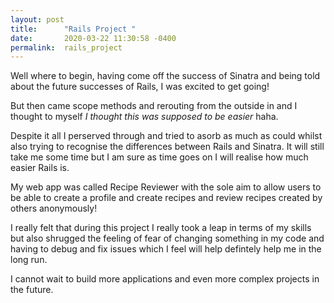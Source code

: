 ```yaml
---
layout: post
title:      "Rails Project "
date:       2020-03-22 11:30:58 -0400
permalink:  rails_project
---
```



Well where to begin, having come off the success of Sinatra and being told about the future successes of Rails, I was excited to get going!

But then came scope methods and rerouting from the outside in and I thought to myself *I thought this was supposed to be easier* haha.

Despite it all I perserved through and tried to asorb as much as could whilst also trying to recognise the differences between Rails and Sinatra. It will still take me some time but I am sure as time goes on I will realise how much easier Rails is.

My web app was called Recipe Reviewer with the sole aim to allow users to be able to create a profile and create recipes and review recipes created by others anonymously!

I really felt that during this project I really took a leap in terms of my skills but also shrugged the feeling of fear of changing something in my code and having to debug and fix issues which I feel will help defintely help  me in the long run. 

I cannot wait to build more applications and even more complex projects in the future.




